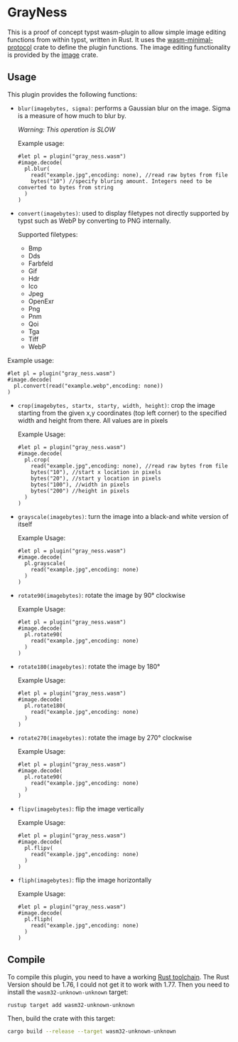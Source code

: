 # GrayNess

This is a proof of concept typst wasm-plugin to allow simple image editing functions from within typst, written in Rust.
It uses the [wasm-minimal-protocol](https://github.com/astrale-sharp/wasm-minimal-protocol) crate to define the plugin functions. The image editing functionality is provided by the [image](https://crates.io/crates/image) crate.

## Usage

This plugin provides the following functions:

- `blur(imagebytes, sigma)`: performs a Gaussian blur on the image. Sigma is a measure of how much to blur by.

  *Warning: This operation is SLOW*

  Example usage:

  ```typst
  #let pl = plugin("gray_ness.wasm")
  #image.decode(
    pl.blur(
      read("example.jpg",encoding: none), //read raw bytes from file
      bytes("10") //specify bluring amount. Integers need to be converted to bytes from string
    )
  )

  ```

- `convert(imagebytes)`: used to display filetypes not directly supported by typst such as WebP by converting to PNG internally.

  Supported filetypes:
  - Bmp
  - Dds
  - Farbfeld
  - Gif
  - Hdr
  - Ico
  - Jpeg
  - OpenExr
  - Png
  - Pnm
  - Qoi
  - Tga
  - Tiff
  - WebP

Example usage:

```typst
#let pl = plugin("gray_ness.wasm")
#image.decode(
  pl.convert(read("example.webp",encoding: none))
)
```

- `crop(imagebytes, startx, starty, width, height)`: crop the image starting from the given x,y coordinates (top left corner) to the specified width and height from there. All values are in pixels
  
  Example Usage:

  ```typst
  #let pl = plugin("gray_ness.wasm")
  #image.decode(
    pl.crop(
      read("example.jpg",encoding: none), //read raw bytes from file
      bytes("10"), //start x location in pixels
      bytes("20"), //start y location in pixels
      bytes("100"), //width in pixels
      bytes("200") //height in pixels
    )
  )

- `grayscale(imagebytes)`: turn the image into a black-and white version of itself

  Example Usage:

  ```typst
  #let pl = plugin("gray_ness.wasm")
  #image.decode(
    pl.grayscale(
      read("example.jpg",encoding: none)
    )
  )

- `rotate90(imagebytes)`: rotate the image by 90° clockwise

  Example Usage:

  ```typst
  #let pl = plugin("gray_ness.wasm")
  #image.decode(
    pl.rotate90(
      read("example.jpg",encoding: none)
    )
  )

- `rotate180(imagebytes)`: rotate the image by 180°
  
  Example Usage:

  ```typst
  #let pl = plugin("gray_ness.wasm")
  #image.decode(
    pl.rotate180(
      read("example.jpg",encoding: none)
    )
  )

- `rotate270(imagebytes)`: rotate the image by 270° clockwise
  
  Example Usage:

  ```typst
  #let pl = plugin("gray_ness.wasm")
  #image.decode(
    pl.rotate90(
      read("example.jpg",encoding: none)
    )
  )

- `flipv(imagebytes)`: flip the image vertically
  
  Example Usage:

  ```typst
  #let pl = plugin("gray_ness.wasm")
  #image.decode(
    pl.flipv(
      read("example.jpg",encoding: none)
    )
  )

- `fliph(imagebytes)`: flip the image horizontally
  
  Example Usage:

  ```typst
  #let pl = plugin("gray_ness.wasm")
  #image.decode(
    pl.fliph(
      read("example.jpg",encoding: none)
    )
  )

## Compile

To compile this plugin, you need to have a working [Rust toolchain](https://www.rust-lang.org/). The Rust Version should be 1.76, I could not get it to work with 1.77. Then you need to install the `wasm32-unknown-unknown` target:

```sh
rustup target add wasm32-unknown-unknown
```

Then, build the crate with this target:

```sh
cargo build --release --target wasm32-unknown-unknown
```
